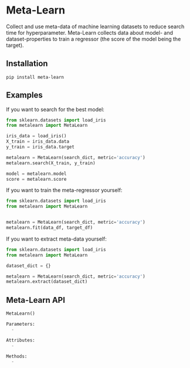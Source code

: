 # Meta-Learn
Collect and use meta-data of machine learning datasets to reduce search time for hyperparameter. Meta-Learn collects data about model- and dataset-properties to train a regressor (the score of the model being the target).


## Installation
```console
pip install meta-learn
```


## Examples
If you want to search for the best model:
```python
from sklearn.datasets import load_iris
from metalearn import MetaLearn

iris_data = load_iris()
X_train = iris_data.data
y_train = iris_data.target

metalearn = MetaLearn(search_dict, metric='accuracy')
metalearn.search(X_train, y_train)

model = metalearn.model
score = metalearn.score
```

If you want to train the meta-regressor yourself:
```python
from sklearn.datasets import load_iris
from metalearn import MetaLearn


metalearn = MetaLearn(search_dict, metric='accuracy')
metalearn.fit(data_df, target_df)
```


If you want to extract meta-data yourself:
```python
from sklearn.datasets import load_iris
from metalearn import MetaLearn

dataset_dict = {}

metalearn = MetaLearn(search_dict, metric='accuracy')
metalearn.extract(dataset_dict)
```

## Meta-Learn API
```python
MetaLearn()

Parameters:
  -

Attributes:
  -

Methods:
  -
```
